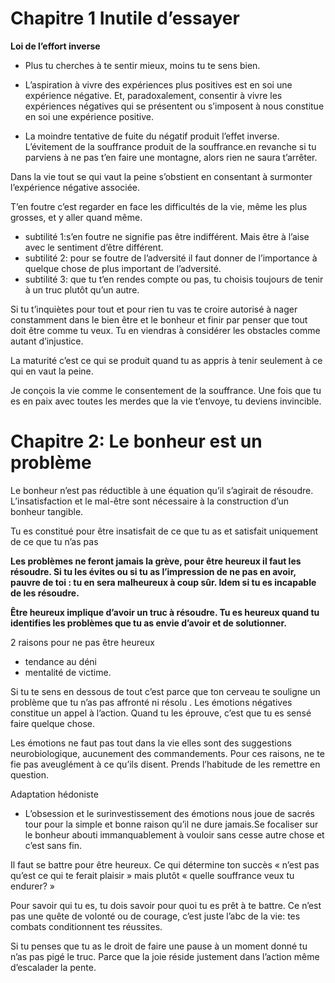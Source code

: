 

# Chapitre 1 Inutile d’essayer

**Loi de l’effort inverse**

  * Plus tu cherches à te sentir mieux, moins tu te sens bien.

  * L’aspiration à vivre des expériences plus positives est en soi une expérience négative. Et, paradoxalement, consentir à vivre les expériences négatives qui se présentent ou s’imposent à nous constitue en soi une expérience positive.
  
  * La moindre tentative de fuite du négatif produit l’effet inverse. L’évitement de la souffrance produit de la souffrance.en revanche si tu parviens à ne pas t’en faire une montagne, alors rien ne saura t’arrêter.
  
Dans la vie tout se qui vaut la peine s’obstient en consentant à surmonter l’expérience négative associée.

T’en foutre c’est regarder en face les difficultés de la vie, même les plus grosses, et y aller quand même.

  * subtilité 1:s’en foutre ne signifie pas être indifférent. Mais être à l’aise avec le sentiment d’être différent.
  * subtilité 2: pour se foutre de l’adversité il faut donner de l’importance à quelque chose de plus important de l’adversité.
  * subtilité 3: que tu t’en rendes compte ou pas, tu choisis toujours de tenir à un truc plutôt qu’un autre.
 
 
Si tu t’inquiètes pour tout et pour rien tu vas te croire autorisé à nager constamment dans le bien être et le bonheur et finir par penser que tout doit être comme tu veux. Tu en viendras à considérer les obstacles comme autant d’injustice.

La maturité c’est ce qui se produit quand tu as appris à tenir seulement à ce qui en vaut la peine.

Je conçois la vie comme le consentement de la souffrance. Une fois que tu es en paix avec toutes les merdes que la vie t’envoye, tu deviens invincible.
​

# Chapitre 2: Le bonheur est un problème
Le bonheur n’est pas réductible à une équation qu’il s’agirait de résoudre. L’insatisfaction et le mal-être sont nécessaire à la construction d’un bonheur tangible.

Tu es constitué pour être insatisfait de ce que tu as et satisfait uniquement de ce que tu n’as pas

**Les problèmes ne feront jamais la grève, pour être heureux il faut les résoudre. Si tu les évites ou si tu as l’impression de ne pas en avoir, pauvre de toi : tu en sera malheureux à coup sûr. Idem si tu es incapable de les résoudre.**

**Être heureux implique d’avoir un truc à résoudre. Tu es heureux quand tu identifies les problèmes que tu as envie d’avoir et de solutionner.**

2 raisons pour ne pas être heureux
  * tendance au déni 
  *  mentalité de victime.
  
Si tu te sens en dessous de tout c’est parce que ton cerveau te souligne un problème que tu n’as pas affronté ni résolu . Les émotions négatives constitue un appel à l’action. Quand tu les éprouve, c’est que tu es sensé faire quelque chose.

Les émotions ne faut pas tout dans la vie elles sont des suggestions neurobiologique, aucunement des commandements. Pour ces raisons, ne te fie pas aveuglément à ce qu’ils disent. Prends l’habitude de les remettre en question.

Adaptation hédoniste
  * L’obsession et le surinvestissement des émotions nous joue de sacrés tour pour la simple et bonne raison qu’il ne dure jamais.Se focaliser sur le bonheur abouti immanquablement à vouloir sans cesse autre chose et c’est sans fin.
  
Il faut se battre pour être heureux. Ce qui détermine ton succès « n’est pas qu’est ce qui te ferait plaisir » mais plutôt « quelle souffrance veux tu endurer? »

Pour savoir qui tu es, tu dois savoir pour quoi tu es prêt à te battre. Ce n’est pas une quête de volonté ou de courage, c’est juste l’abc de la vie: tes combats conditionnent tes réussites.

Si tu penses que tu as le droit de faire une pause à un moment donné tu n’as pas pigé le truc. Parce que la joie réside justement dans l’action même d’escalader la pente.
​
